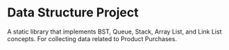 # Data Structure Project

A static library that implements BST, Queue, Stack, Array List, and Link List concepts. For collecting data related to Product Purchases.
